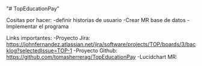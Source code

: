"# TopEducationPay" 

Cositas por hacer:
	-definir historias de usuario
	-Crear MR base de datos
	-Implementar el programa

Links importantes:
	-Proyecto Jira: https://johnfernandez.atlassian.net/jira/software/projects/TOP/boards/3/backlog?selectedIssue=TOP-1
	-Proyecto Github: https://github.com/tomasherrerag/TopEducationPay
	-Lucidchart MR: 